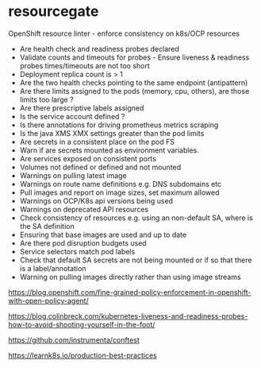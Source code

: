 # resourcegate

OpenShift resource linter - enforce consistency on k8s/OCP resources

* Are health check and readiness probes declared
* Validate counts and timeouts for probes - Ensure liveness & readiness probes times/timeouts are not too short
* Deployment replica count is > 1
* Are the two health checks pointing to the same endpoint (antipattern)
* Are there limits assigned to the pods (memory, cpu, others), are those limits too large ?
* Are there prescriptive labels assigned
* Is the service account defined ?
* Is there annotations for driving prometheus metrics scraping
* Is the java XMS XMX settings greater than the pod limits
* Are secrets in a consistent place on the pod FS
* Warn if are secrets mounted as environment variables.
* Are services exposed on consistent ports
* Volumes not defined or defined and not mounted
* Warnings on pulling latest image
* Warnings on route name definitions e.g. DNS subdomains etc
* Pull images and report on image sizes, set maximum allowed
* Warnings on OCP/K8s api versions being used
* Warnings on deprecated API resources
* Check consistency of resources e.g. using an non-default SA, where is the SA definition
* Ensuring that base images are used and up to date
* Are there pod disruption budgets used
* Service selectors match pod labels
* Check that default SA secrets are not being mounted or if so that there is a label/annotation
* Warning on pulling images directly rather than using image streams



https://blog.openshift.com/fine-grained-policy-enforcement-in-openshift-with-open-policy-agent/

https://blog.colinbreck.com/kubernetes-liveness-and-readiness-probes-how-to-avoid-shooting-yourself-in-the-foot/

https://github.com/instrumenta/conftest

https://learnk8s.io/production-best-practices


